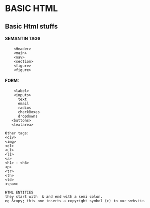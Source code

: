 # BASIC HTML

## Basic Html stuffs

#### SEMANTIN TAGS

        <Header>
        <main>
        <nav>
        <section>
        <figure>
        <figure>

#### FORM:

        <label>
        <inputs>
          text
          email
          radios
          checkBoxes
          dropdowns
       <buttons>
       <textarea>

    Other tags:
    <div>
    <img>
    <ol>
    <ul>
    <li>
    <a>
    <h1> - <h6>
    <p>
    <tr>
    <th>
    <td>
    <span>

    HTML ENTITIES
    they start with  & and end with a semi colon.
    eg &copy; this one inserts a copyright symbol (c) in our website.

